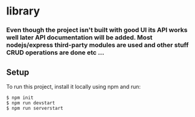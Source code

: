 # library
### Even though the project isn't built with good UI its API works well later API documentation will be added. Most nodejs/express third-party modules are used and other stuff CRUD operations are done etc ...

## Setup

To run this project, install it locally using npm and run:

```
$ npm init
$ npm run devstart
$ npm run serverstart
```
